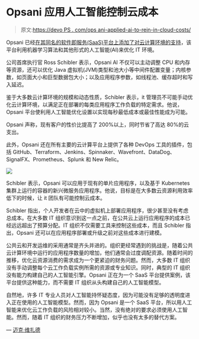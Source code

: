 # Opsani 应用人工智能控制云成本

> 原文:[https://devo PS . com/ops ani-applied-ai-to-rein-in-cloud-costs/](https://devops.com/opsani-applies-ai-to-rein-in-cloud-costs/)

Opsani 已经[在其同名的软件即服务(SaaS)平台上添加了对云计算环境的支持](https://www.prnewswire.com/news-releases/opsani-ai-for-autonomous-continuous-optimization-of-cloud-apps-now-tunes-autoscalers-300960785.html)，该平台利用机器学习算法和其他形式的人工智能(AI)来优化 IT 环境。

公司首席执行官 Ross Schibler 表示，Opsani AI 不仅可以主动调整 CPU 和内存等资源，还可以优化 Java 虚拟机(JVM)类型和池大小等中间件配置变量；内核参数，如页面大小和巨型数据包大小；以及应用程序参数，如线程池、缓存超时和写入延迟。

鉴于大多数云计算环境的规模和动态性质，Schibler 表示，it 管理员不可能手动优化云计算环境，以满足正在部署的每类应用程序工作负载的特定需求。他说，Opsani 平台使利用人工智能优化设置以实现每秒最低成本或最佳性能成为可能。

Opsani 声称，现有客户的性价比提高了 200%以上，同时节省了高达 80%的云支出。

此外，Opsani 还在所有主要的云计算平台上提供了各种 DevOps 工具的插件，包括 GitHub、Terraform、Jenkins、Spinnaker、Wavefront、DataDog、SignalFX、Prometheus、Splunk 和 New Relic。

![](../Images/9e6bd5c6d893f61c77b4ad1a7bbacc55.png)

Schibler 表示，Opsani 可以应用于现有的单片应用程序，以及基于 Kubernetes 集群上运行的容器的新兴微服务应用程序。他说，目标是在大多数云资源利用效率低下的时候，让 it 团队有可能控制云成本。

Schibler 指出，个人开发者在云中的虚拟机上部署应用程序，很少甚至没有考虑总成本。在大多数 IT 组织意识到这一点之前，在公共云上运行应用程序的成本已经远远超出了预算分配。IT 组织不仅需要工具来控制这些成本，而且 Schibler 指出，Opsani 还可以在应用程序部署或升级之前对这些成本进行建模。

公共云和开发运维的采用通常是齐头并进的。组织更经常遇到的挑战是，随着公共云计算环境中运行的应用程序数量的增加，他们通常会过度调配资源。随着时间的推移，优化云资源消费的需求成为一个更紧迫的财务问题。然而，大多数 IT 组织没有手动调整每个云工作负载实例所需的资源或专业知识。同时，典型的 IT 组织没有能力构建自己的人工智能引擎。Opsani 正在为一个 SaaS 平台提供案例，该平台提供这种能力，而不需要 IT 组织从头构建自己的人工智能模型。

自然地，许多 IT 专业人员对人工智能持怀疑态度，因为可能没有足够的透明度进入正在使用的人工智能模型。然而，因为 Opsani 是一个 SaaS 平台，所以用人工智能来优化云工作负载的风险相对较小。当然，没有绝对的要求必须使用人工智能。然而，随着 IT 组织的财务压力不断增加，似乎也没有太多的替代方案。

— [迈克·维扎德](https://devops.com/author/mike-vizard/)